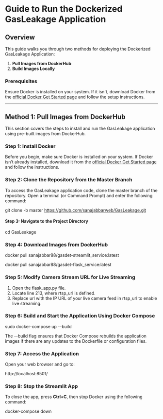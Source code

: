 # Guide to Run the Dockerized GasLeakage Application

## Overview
This guide walks you through two methods for deploying the Dockerized GasLeakage Application:
1. **Pull Images from DockerHub**
2. **Build Images Locally**

### Prerequisites
Ensure Docker is installed on your system. If it isn't, download Docker from the [official Docker Get Started page](https://docs.docker.com/get-docker/) and follow the setup instructions.

---

## Method 1: Pull Images from DockerHub
This section covers the steps to install and run the GasLeakage application using pre-built images from DockerHub.

### Step 1: Install Docker
Before you begin, make sure Docker is installed on your system. If Docker isn’t already installed, download it from the [official Docker Get Started page](https://docs.docker.com/get-docker/) and follow the instructions.

### Step 2: Clone the Repository from the Master Branch
To access the GasLeakage application code, clone the master branch of the repository. Open a terminal (or Command Prompt) and enter the following command:

git clone -b master https://github.com/sanajabbarweb/GasLeakage.git

#### Step 3: Navigate to the Project Directory

cd GasLeakage

### Step 4: Download Images from DockerHub

docker pull sanajabbar88/gasdet-streamlit_service:latest

docker pull sanajabbar88/gasdet-flask_service:latest

### Step 5: Modify Camera Stream URL for Live Streaming
1. Open the flask_app.py file.
2. Locate line 213, where rtsp_url is defined.
3. Replace url with the IP URL of your live camera feed in rtsp_url to enable live streaming.

### Step 6: Build and Start the Application Using Docker Compose

sudo docker-compose up --build

The --build flag ensures that Docker Compose rebuilds the application images if there are any updates to the Dockerfile or configuration files.

### Step 7: Access the Application
Open your web browser and go to:

http://localhost:8501/


### Step 8: Stop the Streamlit App
To close the app, press **Ctrl+C**, then stop Docker using the following command:

docker-compose down

